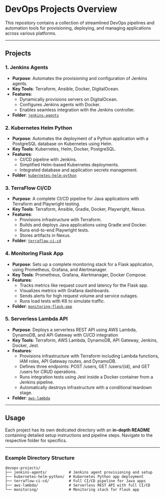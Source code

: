 # DevOps Projects Overview

This repository contains a collection of streamlined DevOps pipelines and automation tools for provisioning, deploying, and managing applications across various platforms.

---

## Projects

### 1. **Jenkins Agents**
- **Purpose**: Automates the provisioning and configuration of Jenkins agents.
- **Key Tools**: Terraform, Ansible, Docker, DigitalOcean.
- **Features**:
  - Dynamically provisions servers on DigitalOcean.
  - Configures Jenkins agents with Docker.
  - Enables seamless integration with the Jenkins controller.
- **Folder**: [`jenkins-agents`](./jenkins-agents)

### 2. **Kubernetes Helm Python**
- **Purpose**: Automates the deployment of a Python application with a PostgreSQL database on Kubernetes using Helm.
- **Key Tools**: Kubernetes, Helm, Docker, PostgreSQL.
- **Features**:
  - CI/CD pipeline with Jenkins.
  - Simplified Helm-based Kubernetes deployments.
  - Integrated database and application secrets management.
- **Folder**: [`kubernetes-helm-python`](./kubernetes-helm-python)

### 3. **TerraFlow CI/CD**
- **Purpose**: A complete CI/CD pipeline for Java applications with Terraform and Playwright testing.
- **Key Tools**: Terraform, Ansible, Gradle, Docker, Playwright, Nexus.
- **Features**:
  - Provisions infrastructure with Terraform.
  - Builds and deploys Java applications using Gradle and Docker.
  - Runs end-to-end Playwright tests.
  - Stores artifacts in Nexus.
- **Folder**: [`terraflow-ci-cd`](./terraflow-ci-cd)

### 4. **Monitoring Flask App**
- **Purpose**: Sets up a complete monitoring stack for a Flask application, using Prometheus, Grafana, and Alertmanager.
- **Key Tools**: Prometheus, Grafana, Alertmanager, Docker Compose.
- **Features**:
  - Tracks metrics like request count and latency for the Flask app.
  - Visualizes metrics with Grafana dashboards.
  - Sends alerts for high request volume and service outages.
  - Runs load tests with K6 to simulate traffic.
- **Folder**: [`monitoring-flask-app`](./monitoring-flask-app)

### 5. **Serverless Lambda API**
- **Purpose**: Deploys a serverless REST API using AWS Lambda, DynamoDB, and API Gateway with CI/CD integration
- **Key Tools**: Terraform, AWS Lambda, DynamoDB, API Gateway, Jenkins, Docker, Jest.
- **Features**:
  - Provisions infrastructure with Terraform including Lambda functions, IAM roles, API Gateway routes, and DynamoDB.
  - Defines three endpoints: POST /users, GET /users/{id}, and GET /users for CRUD operations.
  - Runs integration tests using Jest inside a Docker container from a Jenkins pipeline.
  - Automatically destroys infrastructure with a conditional teardown stage.
- **Folder**: [`aws-lambda`](./aws-lambda)

---

## Usage

Each project has its own dedicated directory with an **in-depth README** containing detailed setup instructions and pipeline steps. Navigate to the respective folder for specifics.

---

### Example Directory Structure

```plaintext
devops-projects/
├── jenkins-agents/          # Jenkins agent provisioning and setup
├── kubernetes-helm-python/  # Kubernetes Python app deployment
├── terraflow-ci-cd/         # Full CI/CD pipeline for Java apps
├── aws-lambda/              # Serverless REST API with full CI/CD 
└── monitoring/              # Monitoring stack for Flask app
```
